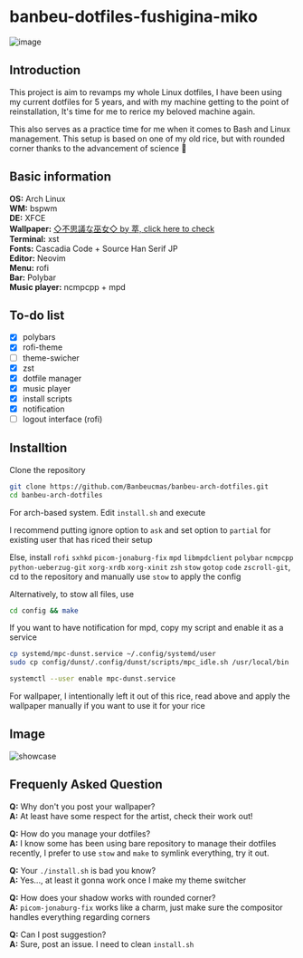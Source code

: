 # banbeu-dotfiles-fushigina-miko
![image](https://user-images.githubusercontent.com/10562127/171936025-22c9139f-2de3-4a68-9869-e28e8fb922e7.png)

## Introduction
This project is aim to revamps my whole Linux dotfiles, I have been using my current dotfiles for 5 years, and with my machine getting to the point of reinstallation, It's time for me to rerice my beloved machine again.

This also serves as a practice time for me when it comes to Bash and Linux management.
This setup is based on one of my old rice, but with rounded corner thanks to the advancement of science 🥳

## Basic information
**OS:** Arch Linux  
**WM:** bspwm  
**DE:** XFCE  
**Wallpaper:** [◇不思議な巫女◇ by 萃, click here to check](https://www.pixiv.net/en/artworks/65066440)  
**Terminal:** xst  
**Fonts:** Cascadia Code + Source Han Serif JP  
**Editor:** Neovim  
**Menu:** rofi  
**Bar:** Polybar  
**Music player:** ncmpcpp + mpd

## To-do list
- [x] polybars
- [x] rofi-theme
- [ ] theme-swicher
- [x] zst
- [x] dotfile manager
- [x] music player
- [x] install scripts
- [x] notification
- [ ] logout interface (rofi)

## Installtion
Clone the repository
```bash
git clone https://github.com/Banbeucmas/banbeu-arch-dotfiles.git
cd banbeu-arch-dotfiles
```

For arch-based system. Edit `install.sh` and execute

I recommend putting ignore option to `ask` and set option to `partial` for existing user that has riced their setup

Else, install `rofi` `sxhkd` `picom-jonaburg-fix` `mpd` `libmpdclient` `polybar` `ncmpcpp` `python-ueberzug-git` `xorg-xrdb` `xorg-xinit` `zsh` `stow` `gotop` `code` `zscroll-git`, cd to the repository and manually use `stow` to apply the config

Alternatively, to stow all files, use 
```bash
cd config && make
```

If you want to have notification for mpd, copy my script and enable it as a service
```bash
cp systemd/mpc-dunst.service ~/.config/systemd/user
sudo cp config/dunst/.config/dunst/scripts/mpc_idle.sh /usr/local/bin

systemctl --user enable mpc-dunst.service
```

For wallpaper, I intentionally left it out of this rice, read above and apply the wallpaper manually if you want to use it for your rice

## Image
![showcase](https://github.com/Banbeucmas/banbeu-dotfiles-fushigina-miko/blob/main/Showcase_Image.png)

## Frequenly Asked Question
**Q:** Why don't you post your wallpaper?  
**A:** At least have some respect for the artist, check their work out!


**Q:** How do you manage your dotfiles?  
**A:** I know some has been using bare repository to manage their dotfiles recently, I prefer to use `stow` and `make` to symlink everything, try it out.

**Q:** Your `./install.sh` is bad you know?  
**A:** Yes..., at least it gonna work once I make my theme switcher

**Q:** How does your shadow works with rounded corner?  
**A:** ``picom-jonaburg-fix`` works like a charm, just make sure the compositor handles everything regarding corners

**Q:** Can I post suggestion?  
**A:** Sure, post an issue. I need to clean `install.sh`



